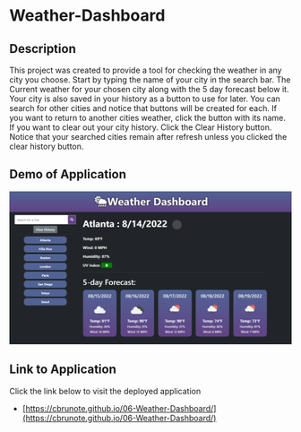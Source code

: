 # Weather-Dashboard
## Description
This project was created to provide a tool for checking the weather in any city you choose. Start by typing the name of your city in the search bar. The Current weather for your chosen city along with the 5 day forecast below it. Your city is also saved in your history as a button to use for later. You can search for other cities and notice that buttons will be created for each. If you want to return to another cities weather, click the button with its name. If you want to clear out your city history. Click the Clear History button. Notice that your searched cities remain after refresh unless you clicked the clear history button.


## Demo of Application

 <img src= Assets\images\Weather-Dashboard-Example.png>


## Link to Application

Click the link below to visit the deployed application

- [https://cbrunote.github.io/06-Weather-Dashboard/](https://cbrunote.github.io/06-Weather-Dashboard/)
